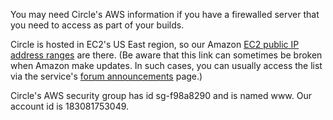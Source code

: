   You may need Circle's AWS information if you have a firewalled server that you need to access as part of your builds.

  Circle is hosted in EC2's US East region, so our Amazon
  [EC2 public IP address ranges](https://forums.aws.amazon.com/ann.jspa?annID=1701)
  are there.
  (Be aware that this link can sometimes be broken when Amazon make updates.
  In such cases, you can usually access the list via the service's
  [forum announcements](https://forums.aws.amazon.com/forum.jspa?forumID=30)
  page.)

  Circle's AWS security group has id sg-f98a8290 and is named www. Our account id is 183081753049.